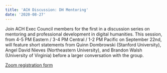 ```yaml
---
title: 'ACH Discussion: DH Mentoring'
date: '2020-08-27'
---
```

Join ACH Exec Council members for the first in a discussion series on mentoring and professional development in digital humanities. This session, from 4-5 PM Eastern / 3-4 PM Central / 1-2 PM Pacific on September 22nd, will feature short statements from Quinn Dombrowski (Stanford University), Angel David Nieves (Northeastern University), and Brandon Walsh (University of Virginia) before a larger conversation with the group.

[Zoom registration form](https://virginia.zoom.us/meeting/register/tJErd-yvqzojHdX7Y0eJxaDWe7RMHpBjxg1m)
